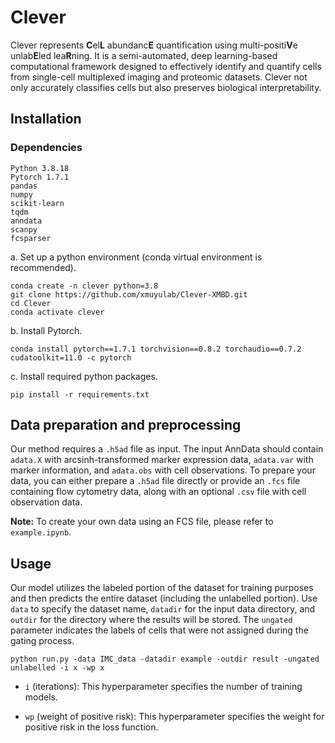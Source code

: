 # Clever
Clever represents **C**el**L** abundanc**E** quantification using multi-positi**V**e unlab**E**led lea**R**ning. It is a semi-automated, deep learning-based computational framework designed to effectively identify and quantify cells from single-cell multiplexed imaging and proteomic datasets. Clever not only accurately classifies cells but also preserves biological interpretability.

## Installation
### Dependencies
```
Python 3.8.18
Pytorch 1.7.1
pandas
numpy
scikit-learn
tqdm
anndata
scanpy
fcsparser
```

a. Set up a python environment (conda virtual environment is recommended).

```shell
conda create -n clever python=3.8
git clone https://github.com/xmuyulab/Clever-XMBD.git
cd Clever
conda activate clever
```

b. Install Pytorch.

```shell
conda install pytorch==1.7.1 torchvision==0.8.2 torchaudio==0.7.2 cudatoolkit=11.0 -c pytorch
```

c. Install required python packages.

```shell
pip install -r requirements.txt
```

## Data preparation and preprocessing

Our method requires a `.h5ad` file as input. The input AnnData should contain `adata.X` with arcsinh-transformed marker expression data, `adata.var` with marker information, and `adata.obs` with cell observations. To prepare your data, you can either prepare a `.h5ad` file directly or provide an `.fcs` file containing flow cytometry data, along with an optional `.csv` file with cell observation data.

**Note:** To create your own data using an FCS file, please refer to `example.ipynb`.

## Usage

Our model utilizes the labeled portion of the dataset for training purposes and then predicts the entire dataset (including the unlabelled portion). Use `data` to specify the dataset name, `datadir` for the input data directory, and `outdir` for the directory where the results will be stored. The `ungated` parameter indicates the labels of cells that were not assigned during the gating process.
```
python run.py -data IMC_data -datadir example -outdir result -ungated unlabelled -i x -wp x
```
- `i` (iterations): This hyperparameter specifies the number of training models.

- `wp` (weight of positive risk): This hyperparameter specifies the weight for positive risk in the loss function.